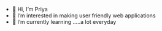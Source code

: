 - 👋 Hi, I’m Priya
- 👀 I’m interested in making user friendly web applications 
- 🌱 I’m currently learning .....a lot everyday

<!---
priyananjas5/priyananjas5 is a ✨ special ✨ repository because its `README.md` (this file) appears on your GitHub profile.
You can click the Preview link to take a look at your changes.
--->
